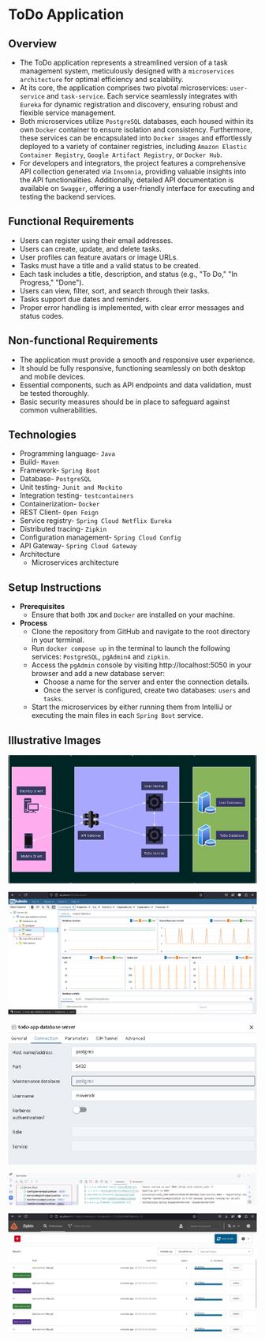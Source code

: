 # ToDo Application

## Overview

- The ToDo application represents a streamlined version of a task management system, meticulously designed with a
  `microservices architecture` for optimal efficiency and scalability.
- At its core, the application comprises two pivotal microservices: `user-service` and `task-service`. Each service
  seamlessly integrates with `Eureka` for dynamic registration and discovery, ensuring robust and flexible service
  management.
- Both microservices utilize `PostgreSQL` databases, each housed within its own `Docker` container to ensure isolation
  and consistency. Furthermore, these services can be encapsulated into `Docker images` and effortlessly deployed to a
  variety of container registries, including `Amazon Elastic Container Registry`, `Google Artifact Registry`,
  or `Docker Hub`.
- For developers and integrators, the project features a comprehensive API collection generated via `Insomnia`,
  providing valuable insights into the API functionalities. Additionally, detailed API documentation is available on
  `Swagger`, offering a user-friendly interface for executing and testing the backend services.

## Functional Requirements

- Users can register using their email addresses.
- Users can create, update, and delete tasks.
- User profiles can feature avatars or image URLs.
- Tasks must have a title and a valid status to be created.
- Each task includes a title, description, and status (e.g., "To Do," "In Progress," "Done").
- Users can view, filter, sort, and search through their tasks.
- Tasks support due dates and reminders.
- Proper error handling is implemented, with clear error messages and status codes.

## Non-functional Requirements

- The application must provide a smooth and responsive user experience.
- It should be fully responsive, functioning seamlessly on both desktop and mobile devices.
- Essential components, such as API endpoints and data validation, must be tested thoroughly.
- Basic security measures should be in place to safeguard against common vulnerabilities.

## Technologies

- Programming language- `Java`
- Build- `Maven`
- Framework- `Spring Boot`
- Database- `PostgreSQL`
- Unit testing- `Junit and Mockito`
- Integration testing- `testcontainers`
- Containerization- `Docker`
- REST Client- `Open Feign`
- Service registry- `Spring Cloud Netflix Eureka`
- Distributed tracing- `Zipkin`
- Configuration management- `Spring Cloud Config`
- API Gateway- `Spring Cloud Gateway`
- Architecture
    - Microservices architecture

## Setup Instructions

- **Prerequisites**
    - Ensure that both `JDK` and `Docker` are installed on your machine.
- **Process**
    - Clone the repository from GitHub and navigate to the root directory in your terminal.
    - Run `docker compose up` in the terminal to launch the following services: `PostgreSQL`, `pgAdmin4` and `zipkin`.
    - Access the `pgAdmin` console by visiting http://localhost:5050 in your browser and add a new database server:
        - Choose a name for the server and enter the connection details.
        - Once the server is configured, create two databases: `users` and `tasks`.
    - Start the microservices by either running them from IntelliJ or executing the main files in each `Spring Boot`
      service.

## Illustrative Images

![img.png](architecture.png)

![img.png](pgadmin4.png)

![img.png](pgadmin-add-database-server.png)

![img.png](services.png)

![img.png](zipkin-traces.png)